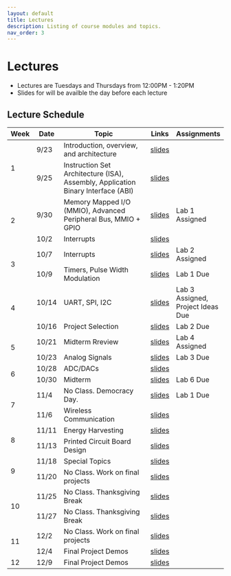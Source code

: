 ```yaml
---
layout: default
title: Lectures
description: Listing of course modules and topics.
nav_order: 3
---
```


# Lectures

* Lectures are Tuesdays and Thursdays from 12:00PM - 1:20PM
* Slides for will be availble the day before each lecture


## Lecture Schedule

<table border="0" cellspacing="0" cellpadding="6" style="width:100%; table-layout:fixed; border-collapse:collapse;">
  <colgroup>
    <col style="width:9%;">   <!-- Week (compact) -->
    <col style="width:10%;">  <!-- Date -->
    <col style="width:58%;">  <!-- Topic (wider) -->
    <col style="width:9%;">  <!-- Links -->
    <col style="width:18%;">  <!-- Assignments -->
  </colgroup>
  <thead>
    <tr>
      <th>Week</th>
      <th>Date</th>
      <th>Topic</th>
      <th>Links</th>
      <th>Assignments</th>
    </tr>
  </thead>
  <tbody>
    <tr>
      <td rowspan="2">1</td>  <!-- Week (1) -->
      <td>9/23</td>
      <td>Introduction, overview, and architecture</td>
      <td><a href="">slides</a></td>
      <td></td>
    </tr>
    <tr>
      <td>9/25</td>
      <td>Instruction Set Architecture (ISA), Assembly, Application Binary Interface (ABI)</td>
      <td><a href="">slides</a></td>
      <td></td>
    </tr>
    <tr>
      <td rowspan="2">2</td>  <!-- Week (2) -->
      <td>9/30</td>
      <td>Memory Mapped I/O (MMIO), Advanced Peripheral Bus, MMIO + GPIO</td>
      <td><a href="">slides</a></td>
      <td>Lab 1 Assigned</td>
    </tr>
    <tr>
      <td>10/2</td>
      <td>Interrupts</td>
      <td><a href="">slides</a></td>
      <td></td>
    </tr>
    <tr>
      <td rowspan="2">3</td>  <!-- Week (3) -->
      <td>10/7</td>
      <td>Interrupts</td>
      <td><a href="">slides</a></td>
      <td>Lab 2 Assigned</td>
    </tr>
    <tr>
      <td>10/9</td>
      <td>Timers, Pulse Width Modulation</td>
      <td><a href="">slides</a></td>
      <td>Lab 1 Due</td>
    </tr>
    <tr>
      <td rowspan="2">4</td>  <!-- Week (4) -->
      <td>10/14</td>
      <td>UART, SPI, I2C</td>
      <td><a href="">slides</a></td>
      <td>Lab 3 Assigned, Project Ideas Due</td>
    </tr>
    <tr>
      <td>10/16</td>
      <td>Project Selection</td>
      <td><a href="">slides</a></td>
      <td>Lab 2 Due</td>
    </tr>
    <tr>
      <td rowspan="2">5</td>  <!-- Week (5) -->
      <td>10/21</td>
      <td>Midterm Rreview</td>
      <td><a href="">slides</a></td>
      <td>Lab 4 Assigned</td>
    </tr>
    <tr>
      <td>10/23</td>
      <td>Analog Signals</td>
      <td><a href="">slides</a></td>
      <td>Lab 3 Due</td>
    </tr>
    <tr>
      <td rowspan="2">6</td>  <!-- Week (6) -->
      <td>10/28</td>
      <td>ADC/DACs</td>
      <td><a href="">slides</a></td>
      <td></td>
    </tr>
    <tr>
      <td>10/30</td>
      <td>Midterm</td>
      <td><a href="">slides</a></td>
      <td>Lab 6 Due</td>
    </tr>
    <tr>
      <td rowspan="2">7</td>  <!-- Week (7) -->
      <td>11/4</td>
      <td>No Class. Democracy Day.</td>
      <td><a href="">slides</a></td>
      <td>Lab 1 Due</td>
    </tr>
    <tr>
      <td>11/6</td>
      <td>Wireless Communication</td>
      <td><a href="">slides</a></td>
      <td></td>
    </tr>
    <tr>
      <td rowspan="2">8</td>  <!-- Week (8) -->
      <td>11/11</td>
      <td>Energy Harvesting</td>
      <td><a href="">slides</a></td>
      <td></td>
    </tr>
    <tr>
      <td>11/13</td>
      <td>Printed Circuit Board Design</td>
      <td><a href="">slides</a></td>
      <td></td>
    </tr>
    <tr>
      <td rowspan="2">9</td>  <!-- Week (9) -->
      <td>11/18</td>
      <td>Special Topics</td>
      <td><a href="">slides</a></td>
      <td></td>
    </tr>
    <tr>
      <td>11/20</td>
      <td>No Class. Work on final projects</td>
      <td><a href="">slides</a></td>
      <td></td>
    </tr>
    <tr>
      <td rowspan="2">10</td>  <!-- Week (10) -->
      <td>11/25</td>
      <td>No Class. Thanksgiving Break</td>
      <td><a href="">slides</a></td>
      <td></td>
    </tr>
    <tr>
      <td>11/27</td>
      <td>No Class. Thanksgiving Break</td>
      <td><a href="">slides</a></td>
      <td></td>
    </tr>
    <tr>
      <td rowspan="2">11</td>  <!-- Week (11) -->
      <td>12/2</td>
      <td>No Class. Work on final projects</td>
      <td><a href="">slides</a></td>
      <td></td>
    </tr>
    <tr>
      <td>12/4</td>
      <td>Final Project Demos</td>
      <td><a href="">slides</a></td>
      <td></td>
    </tr>
    <tr>
      <td>12</td>  <!-- Week (12) -->
      <td>12/9</td>
      <td>Final Project Demos</td>
      <td><a href="">slides</a></td>
      <td></td>
    </tr>
  </tbody>
</table>

<!-- | Week | Date | Topic          | Links | Assignments          |
|:-|:-|:-|:--|:-| -->
<!-- |1 | Sept. 23rd | Introduction, overview, and architecture | [slides]() | Lab 1 Assigned |
| | Sept. 25th | Instruction Set Architecture (ISA), Assembly, Application Binary Interface (ABI) | [slides]() |
|2 | Sept. 30th | Memory Mapped I/O (MMIO), Advanced Peripheral Bus, MMIO + GPIO | [slides]() |
| Oct. 2nd | Interrupts | [slides]() | Lab 1 Due |
| Oct. 7th | Interrupts | [slides]() | Lab 2 Assigned |
| Oct. 9th | Timers, Pulse Width Modulation | [slides]() | Lab 1 Due |
| Oct. 14th | UART, SPI, I2C | [slides]() | Lab 1 Due |
| Oct. 16th | Project Selection | [slides]() | Lab 1 Due |
| Oct. 21st | Midterm Rreview | [slides]() | Lab 1 Due |
| Oct. 23rd | Analog Signals | [slides]() | Lab 1 Due |
| Oct. 28th | ADC/DACs | [slides]() | Lab 1 Due |
| Oct. 30th | Midterm | [slides]() | Lab 1 Due |
| Nov. 4th | No Class. Democracy Day.  | [slides]() | Lab 1 Due |
| Nov. 6th | Wireless Communication | [slides]() | Lab 1 Due |
| Nov. 11th | Energy Harvesting | [slides]() | Lab 1 Due |
| Nov. 13th | Printed Circuit Board Design | [slides]() | Lab 1 Due |
| Nov. 18th | Special Topics | [slides]() | Lab 1 Due |
| Nov. 20th | No Class. Work on final projects | [slides]() | Lab 1 Due |
| Nov. 25th | No Class. Thanksgiving Break | [slides]() | Lab 1 Due |
| Nov. 27th | No Class. Thanksgiving Break | [slides]() | Lab 1 Due |
| Dec. 2nd | No Class. Work on final projects | [slides]() | Lab 1 Due |
| Dec. 4th | Final Project Demos | [slides]() | Lab 1 Due |
| Dec. 9th | Final Project Demos | [slides]() | Lab 1 Due | -->

